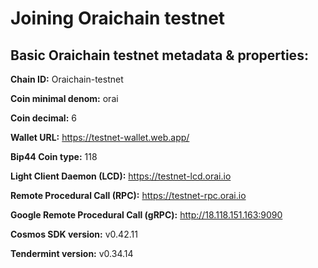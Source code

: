 # Joining Oraichain testnet

## Basic Oraichain testnet metadata & properties:

**Chain ID:** Oraichain-testnet

**Coin minimal denom:** orai

**Coin decimal:** 6

**Wallet URL:** https://testnet-wallet.web.app/

**Bip44 Coin type:** 118

**Light Client Daemon (LCD):** https://testnet-lcd.orai.io

**Remote Procedural Call (RPC):** https://testnet-rpc.orai.io

**Google Remote Procedural Call (gRPC):** http://18.118.151.163:9090

**Cosmos SDK version:** v0.42.11

**Tendermint version:** v0.34.14